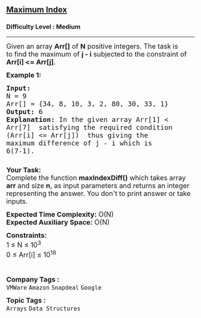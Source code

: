 <h2><a href="https://practice.geeksforgeeks.org/problems/maximum-index3307/1?page=5&difficulty[]=0&difficulty[]=1&difficulty[]=2&sortBy=submissions">Maximum Index</a></h2><h3>Difficulty Level : Medium</h3><hr><div class="problems_problem_content__Xm_eO"><p><span style="font-size:18px">Given an array <strong>Arr[]</strong> of <strong>N</strong> positive integers. The task is to&nbsp;find the maximum of <strong>j - i</strong> subjected to the constraint of <strong>Arr[i] &lt;= Arr[j]</strong>.</span></p>

<p><span style="font-size:18px"><strong>Example 1:</strong></span></p>

<pre><span style="font-size:18px"><strong>Input:
</strong>N = 9
Arr[] = {34, 8, 10, 3, 2, 80, 30, 33, 1}
<strong>Output:</strong> 6
<strong>Explanation:</strong> In the given array Arr[1] &lt;
Arr[7]  satisfying the required condition
(Arr[i] &lt;= Arr[j])  thus giving the
maximum difference of j - i which is
6(7-1).
</span>
</pre>

<p><span style="font-size:18px"><strong>Your Task:</strong><br>
Complete the function <strong>maxIndexDiff()</strong>&nbsp;which takes array <strong>arr</strong> and size&nbsp;<strong>n</strong>,&nbsp;as input parameters&nbsp;and returns an integer representing the answer.&nbsp;You don't to print answer or take inputs.&nbsp;</span></p>

<p><span style="font-size:18px"><strong>Expected Time Complexity:</strong>&nbsp;O(N)<br>
<strong>Expected Auxiliary Space:</strong>&nbsp;O(N)</span></p>

<p><span style="font-size:18px"><strong>Constraints:</strong><br>
1 ≤ N ≤ 10<sup>3</sup><br>
0 ≤ Arr[i] ≤ 10<sup>18</sup></span></p>

<p>&nbsp;</p>
</div><p><span style=font-size:18px><strong>Company Tags : </strong><br><code>VMWare</code>&nbsp;<code>Amazon</code>&nbsp;<code>Snapdeal</code>&nbsp;<code>Google</code>&nbsp;<br><p><span style=font-size:18px><strong>Topic Tags : </strong><br><code>Arrays</code>&nbsp;<code>Data Structures</code>&nbsp;